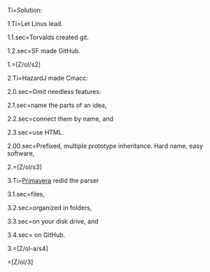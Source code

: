 Ti=Solution:

1.Ti=Let Linus lead.

1.1.sec=Torvalds created git.

1.2.sec=SF made GitHub.

1.=[Z/ol/s2]

2.Ti=HazardJ made Cmacc:

2.0.sec=Omit needless features:

2.1.sec=name the parts of an idea,

2.2.sec=connect them by name, and

2.3.sec=use HTML.

2.00.sec=Prefixed, multiple prototype inheritance.  Hard name, easy software,

2.=[Z/ol/s3]

3.Ti=<a href="https://cyber.law.harvard.edu/people/pdefilippi">Primavera</a> redid the parser

3.1.sec=files,

3.2.sec=organized in folders,

3.3.sec=on your disk drive, and

3.4.sec= on GitHub.

3.=[Z/ol-a/s4]

=[Z/ol/3]
